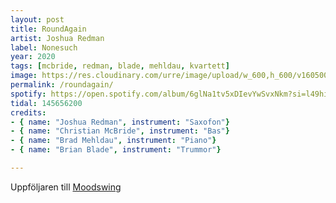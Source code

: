 ```yaml
---
layout: post
title: RoundAgain
artist: Joshua Redman
label: Nonesuch
year: 2020
tags: [mcbride, redman, blade, mehldau, kvartett]
image: https://res.cloudinary.com/urre/image/upload/w_600,h_600/v1605008240/screenshots/v5azw7iliy3aqb31o9pw.jpg
permalink: /roundagain/
spotify: https://open.spotify.com/album/6glNa1tv5xDIevYwSvxNkm?si=l49hi1yNRPextRxmxNK9MQ
tidal: 145656200
credits:
- { name: "Joshua Redman", instrument: "Saxofon"}
- { name: "Christian McBride", instrument: "Bas"}
- { name: "Brad Mehldau", instrument: "Piano"}
- { name: "Brian Blade", instrument: "Trummor"}

---
```


Uppföljaren till [Moodswing](https://www.discogs.com/Joshua-Redman-Quartet-MoodSwing/release/2134690)
